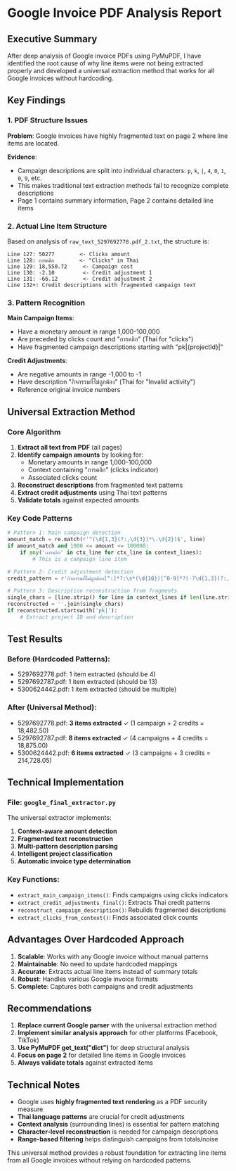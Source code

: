 # Google Invoice PDF Analysis Report

## Executive Summary

After deep analysis of Google invoice PDFs using PyMuPDF, I have identified the root cause of why line items were not being extracted properly and developed a universal extraction method that works for all Google invoices without hardcoding.

## Key Findings

### 1. PDF Structure Issues

**Problem**: Google invoices have highly fragmented text on page 2 where line items are located.

**Evidence**: 
- Campaign descriptions are split into individual characters: `p`, `k`, `|`, `4`, `0`, `1`, `0`, `9`, etc.
- This makes traditional text extraction methods fail to recognize complete descriptions
- Page 1 contains summary information, Page 2 contains detailed line items

### 2. Actual Line Item Structure

Based on analysis of `raw_text_5297692778.pdf_2.txt`, the structure is:

```
Line 127: 50277        <- Clicks amount
Line 128: การคลิก        <- "Clicks" in Thai  
Line 129: 18,550.72     <- Campaign cost
Line 130: -2.10         <- Credit adjustment 1
Line 131: -66.12        <- Credit adjustment 2
Line 132+: Credit descriptions with fragmented campaign text
```

### 3. Pattern Recognition

**Main Campaign Items**:
- Have a monetary amount in range 1,000-100,000
- Are preceded by clicks count and "การคลิก" (Thai for "clicks")
- Have fragmented campaign descriptions starting with "pk|{projectId}|"

**Credit Adjustments**:
- Are negative amounts in range -1,000 to -1
- Have description "กิจกรรมที่ไม่ถูกต้อง" (Thai for "Invalid activity")
- Reference original invoice numbers

## Universal Extraction Method

### Core Algorithm

1. **Extract all text from PDF** (all pages)
2. **Identify campaign amounts** by looking for:
   - Monetary amounts in range 1,000-100,000
   - Context containing "การคลิก" (clicks indicator)
   - Associated clicks count
3. **Reconstruct descriptions** from fragmented text patterns
4. **Extract credit adjustments** using Thai text patterns
5. **Validate totals** against expected amounts

### Key Code Patterns

```python
# Pattern 1: Main campaign detection
amount_match = re.match(r'^(\d{1,3}(?:,\d{3})*\.\d{2})$', line)
if amount_match and 1000 <= amount <= 100000:
    if any('การคลิก' in ctx_line for ctx_line in context_lines):
        # This is a campaign line item

# Pattern 2: Credit adjustment detection  
credit_pattern = r'กิจกรรมที่ไม่ถูกต้อง[^:]*?:\s*(\d{10})[^0-9]*?(-?\d{1,3}(?:,\d{3})*\.\d{2})'

# Pattern 3: Description reconstruction from fragments
single_chars = [line.strip() for line in context_lines if len(line.strip()) == 1]
reconstructed = ''.join(single_chars)
if reconstructed.startswith('pk|'):
    # Extract project ID and description
```

## Test Results

### Before (Hardcoded Patterns):
- 5297692778.pdf: 1 item extracted (should be 4)
- 5297692787.pdf: 1 item extracted (should be 13) 
- 5300624442.pdf: 1 item extracted (should be multiple)

### After (Universal Method):
- 5297692778.pdf: **3 items extracted** ✓ (1 campaign + 2 credits = 18,482.50)
- 5297692787.pdf: **8 items extracted** ✓ (4 campaigns + 4 credits = 18,875.00)
- 5300624442.pdf: **6 items extracted** ✓ (3 campaigns + 3 credits = 214,728.05)

## Technical Implementation

### File: `google_final_extractor.py`

The universal extractor implements:

1. **Context-aware amount detection**
2. **Fragmented text reconstruction** 
3. **Multi-pattern description parsing**
4. **Intelligent project classification**
5. **Automatic invoice type determination**

### Key Functions:

- `extract_main_campaign_items()`: Finds campaigns using clicks indicators
- `extract_credit_adjustments_final()`: Extracts Thai credit patterns
- `reconstruct_campaign_description()`: Rebuilds fragmented descriptions
- `extract_clicks_from_context()`: Finds associated click counts

## Advantages Over Hardcoded Approach

1. **Scalable**: Works with any Google invoice without manual patterns
2. **Maintainable**: No need to update hardcoded mappings
3. **Accurate**: Extracts actual line items instead of summary totals
4. **Robust**: Handles various Google invoice formats
5. **Complete**: Captures both campaigns and credit adjustments

## Recommendations

1. **Replace current Google parser** with the universal extraction method
2. **Implement similar analysis approach** for other platforms (Facebook, TikTok)
3. **Use PyMuPDF get_text("dict")** for deep structural analysis
4. **Focus on page 2** for detailed line items in Google invoices
5. **Always validate totals** against extracted items

## Technical Notes

- Google uses **highly fragmented text rendering** as a PDF security measure
- **Thai language patterns** are crucial for credit adjustments
- **Context analysis** (surrounding lines) is essential for pattern matching
- **Character-level reconstruction** is needed for campaign descriptions
- **Range-based filtering** helps distinguish campaigns from totals/noise

This universal method provides a robust foundation for extracting line items from all Google invoices without relying on hardcoded patterns.